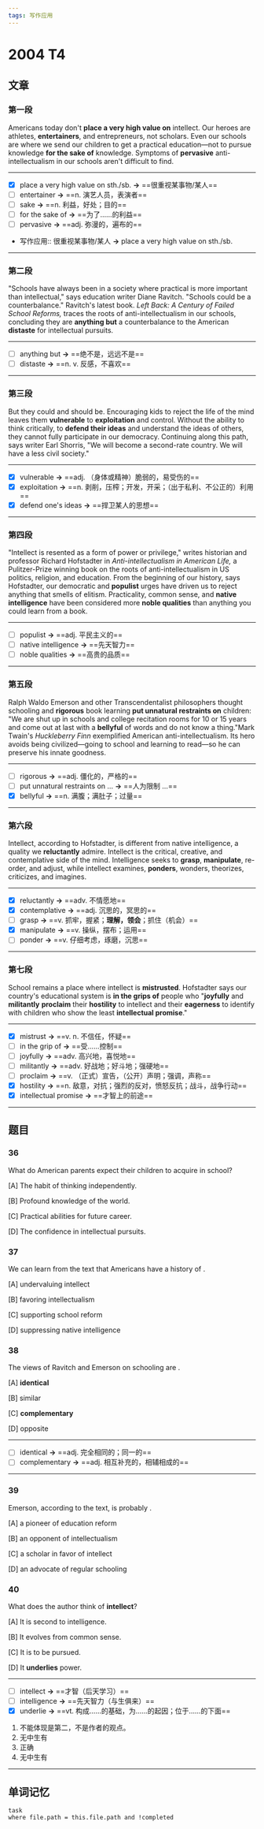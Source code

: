 ```yaml
---
tags: 写作应用
---
```


# 2004 T4

## 文章

### 第一段

Americans today don't **place a very high value on** intellect. Our heroes are athletes, **entertainers**, and entrepreneurs, not scholars. Even our schools are where we send our children to get a practical education—not to pursue knowledge **for the sake of** knowledge. Symptoms of **pervasive** anti-intellectualism in our schools aren't difficult to find.

---

- [x] place a very high value on sth./sb. **→** ==很重视某事物/某人==
- [ ] entertainer **→** ==n. 演艺人员，表演者==
- [ ] sake **→** ==n. 利益，好处；目的==
- [ ] for the sake of **→** ==为了……的利益==
- [ ] pervasive **→** ==adj. 弥漫的，遍布的==
- 写作应用:: 很重视某事物/某人 **→** place a very high value on sth./sb.

---

### 第二段

"Schools have always been in a society where practical is more important than intellectual," says education writer Diane Ravitch. "Schools could be a counterbalance." Ravitch's latest book. _Left Back: A Century of Failed School Reforms,_ traces the roots of anti-intellectualism in our schools, concluding they are **anything but** a counterbalance to the American **distaste** for intellectual pursuits. 

---

- [ ] anything but **→** ==绝不是，远远不是==
- [ ] distaste **→** ==n. v. 反感，不喜欢==

---

### 第三段

But they could and should be. Encouraging kids to reject the life of the mind leaves them **vulnerable** to **exploitation** and control. Without the ability to think critically, to **defend their ideas** and understand the ideas of others, they cannot fully participate in our democracy. Continuing along this path, says writer Earl Shorris, "We will become a second-rate country. We will have a less civil society."

---

- [x] vulnerable **→** ==adj. （身体或精神）脆弱的，易受伤的==
- [x] exploitation **→** ==n. 剥削，压榨；开发，开采；（出于私利、不公正的）利用==
- [x] defend one's ideas **→** ==捍卫某人的思想==

---

### 第四段

"Intellect is resented as a form of power or privilege," writes historian and professor Richard Hofstadter in _Anti-intellectualism in American Life,_ a Pulitzer-Prize winning book on the roots of anti-intellectualism in US politics, religion, and education. From the beginning of our history, says Hofstadter, our democratic and **populist** urges have driven us to reject anything that smells of elitism. Practicality, common sense, and **native intelligence** have been considered more **noble qualities** than anything you could learn from a book.

---

- [ ] populist **→** ==adj. 平民主义的==
- [ ] native intelligence **→** ==先天智力==
- [ ] noble qualities **→** ==高贵的品质==

---

### 第五段

Ralph Waldo Emerson and other Transcendentalist philosophers thought schooling and **rigorous** book learning **put unnatural restraints on** children: "We are shut up in schools and college recitation rooms for 10 or 15 years and come out at last with a **bellyful** of words and do not know a thing."Mark Twain's _Huckleberry Finn_ exemplified American anti-intellectualism. Its hero avoids being civilized—going to school and learning to read—so he can preserve his innate goodness.

---

- [ ] rigorous **→** ==adj. 僵化的，严格的==
- [ ] put unnatural restraints on ...  **→** ==人为限制 ...==
- [x] bellyful **→** ==n. 满腹；满肚子；过量==

---

### 第六段

Intellect, according to Hofstadter, is different from native intelligence, a quality we **reluctantly** admire. Intellect is the critical, creative, and contemplative side of the mind. Intelligence seeks to **grasp**, **manipulate**, re-order, and adjust, while intellect examines, **ponders**, wonders, theorizes, criticizes, and imagines. 

---

- [x] reluctantly **→** ==adv. 不情愿地==
- [x] contemplative **→** ==adj. 沉思的，冥思的==
- [ ] grasp **→** ==v. 抓牢，握紧；**理解，领会**；抓住（机会）==
- [x] manipulate **→** ==v. 操纵，摆布；运用==
- [ ] ponder **→** ==v. 仔细考虑，琢磨，沉思==

---

### 第七段

School remains a place where intellect is **mistrusted**. Hofstadter says our country's educational system is **in the grips of** people who "**joyfully** and **militantly** **proclaim** their **hostility** to intellect and their **eagerness** to identify with children who show the least **intellectual promise**."

---

- [x] mistrust **→** ==v. n. 不信任，怀疑==
- [ ] in the grip of **→** ==受……控制==
- [ ] joyfully **→** ==adv. 高兴地，喜悦地==
- [ ] militantly **→** ==adv. 好战地；好斗地；强硬地==
- [ ] proclaim **→** ==v. （正式）宣告，（公开）声明；强调，声称==
- [x] hostility **→** ==n. 敌意，对抗；强烈的反对，愤怒反抗；战斗，战争行动==
- [x] intellectual promise **→** ==才智上的前途==

---


## 题目

### 36

What do American parents expect their children to acquire in school? 

[A] The habit of thinking independently.

[B] Profound knowledge of the world. 

[C] Practical abilities for future career.

[D] The confidence in intellectual pursuits.

### 37

We can learn from the text that Americans have a history of	. 

[A] undervaluing intellect

[B] favoring intellectualism 

[C] supporting school reform

[D] suppressing native intelligence

### 38

The views of Ravitch and Emerson on schooling are	. 

[A] **identical**

[B] similar

[C] **complementary** 

[D] opposite

---

- [ ] identical **→** ==adj. 完全相同的；同一的==
- [ ] complementary **→** ==adj. 相互补充的，相辅相成的==

---

### 39

Emerson, according to the text, is probably	. 

[A] a pioneer of education reform

[B] an opponent of intellectualism

[C] a scholar in favor of intellect

[D] an advocate of regular schooling

### 40

What does the author think of **intellect**? 

[A] It is second to intelligence.

[B] It evolves from common sense. 

[C] It is to be pursued.

[D] It **underlies** power.

---

- [ ] intellect **→** ==才智（后天学习）==
- [ ] intelligence **→** ==先天智力（与生俱来）==
- [x] underlie **→** ==vt. 构成……的基础，为……的起因；位于……的下面==
1. 不能体现是第二，不是作者的观点。
2. 无中生有
3. 正确
4. 无中生有

---

## 单词记忆

```dataview
task
where file.path = this.file.path and !completed
```